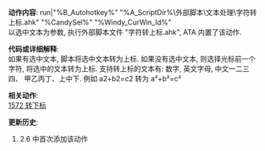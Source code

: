 **动作内容**: run|"%B_Autohotkey%" "%A_ScriptDir%\外部脚本\文本处理\字符转上标.ahk" "%CandySel%" "%Windy_CurWin_Id%"  
以选中文本为参数, 执行外部脚本文件 "字符转上标.ahk", ATA 内置了该动作.   

**代码或详细解释**:  
如果有选中文本, 脚本将选中文本转为上标. 如果没有选中文本, 则选择光标前一个字符, 将选中的文本转为上标. 支持转上标的文本有: 数字, 英文字母, 中文一二三四、 甲乙丙丁、上中下. 例如 a2+b2=c2  转为 a²+b²=c²  

**相关动作**:  
[1572 转下标](1572.md)

**更新历史**:  
1. 2.6 中首次添加该动作
